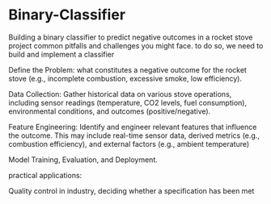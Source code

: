 # Binary-Classifier
Building a binary classifier to predict negative outcomes in a rocket stove project
common pitfalls and challenges you might face. to do so, we need to build and implement a classifier



Define the Problem:  what constitutes a negative outcome for the rocket stove (e.g., incomplete combustion, excessive smoke, low efficiency).

Data Collection: Gather historical data on various stove operations, including sensor readings (temperature, CO2 levels, fuel consumption), environmental conditions, and outcomes (positive/negative).

Feature Engineering: Identify and engineer relevant features that influence the outcome. This may include real-time sensor data, derived metrics (e.g., combustion efficiency), and external factors (e.g., ambient temperature)

Model Training, Evaluation, and Deployment. 

practical applications:

Quality control in industry, deciding whether a specification has been met
